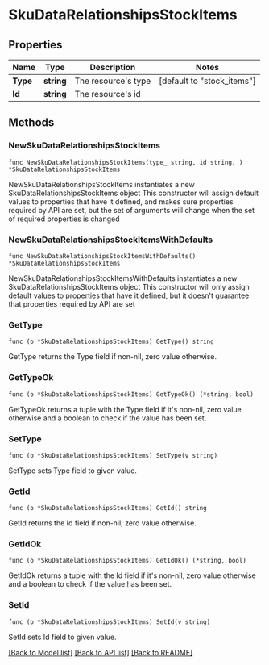 # SkuDataRelationshipsStockItems

## Properties

Name | Type | Description | Notes
------------ | ------------- | ------------- | -------------
**Type** | **string** | The resource&#39;s type | [default to "stock_items"]
**Id** | **string** | The resource&#39;s id | 

## Methods

### NewSkuDataRelationshipsStockItems

`func NewSkuDataRelationshipsStockItems(type_ string, id string, ) *SkuDataRelationshipsStockItems`

NewSkuDataRelationshipsStockItems instantiates a new SkuDataRelationshipsStockItems object
This constructor will assign default values to properties that have it defined,
and makes sure properties required by API are set, but the set of arguments
will change when the set of required properties is changed

### NewSkuDataRelationshipsStockItemsWithDefaults

`func NewSkuDataRelationshipsStockItemsWithDefaults() *SkuDataRelationshipsStockItems`

NewSkuDataRelationshipsStockItemsWithDefaults instantiates a new SkuDataRelationshipsStockItems object
This constructor will only assign default values to properties that have it defined,
but it doesn't guarantee that properties required by API are set

### GetType

`func (o *SkuDataRelationshipsStockItems) GetType() string`

GetType returns the Type field if non-nil, zero value otherwise.

### GetTypeOk

`func (o *SkuDataRelationshipsStockItems) GetTypeOk() (*string, bool)`

GetTypeOk returns a tuple with the Type field if it's non-nil, zero value otherwise
and a boolean to check if the value has been set.

### SetType

`func (o *SkuDataRelationshipsStockItems) SetType(v string)`

SetType sets Type field to given value.


### GetId

`func (o *SkuDataRelationshipsStockItems) GetId() string`

GetId returns the Id field if non-nil, zero value otherwise.

### GetIdOk

`func (o *SkuDataRelationshipsStockItems) GetIdOk() (*string, bool)`

GetIdOk returns a tuple with the Id field if it's non-nil, zero value otherwise
and a boolean to check if the value has been set.

### SetId

`func (o *SkuDataRelationshipsStockItems) SetId(v string)`

SetId sets Id field to given value.



[[Back to Model list]](../README.md#documentation-for-models) [[Back to API list]](../README.md#documentation-for-api-endpoints) [[Back to README]](../README.md)


